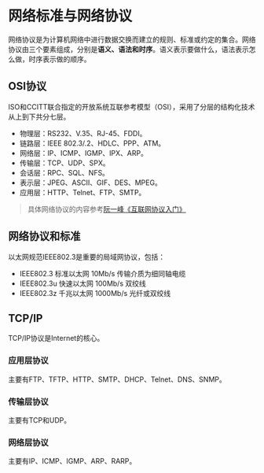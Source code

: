 # 网络标准与网络协议

网络协议是为计算机网络中进行数据交换而建立的规则、标准或约定的集合。网络协议由三个要素组成，分别是**语义、语法和时序**。语义表示要做什么，语法表示怎么做，时序表示做的顺序。

## OSI协议

ISO和CCITT联合指定的开放系统互联参考模型（OSI），采用了分层的结构化技术从上到下共分七层。

* 物理层：RS232、V.35、RJ-45、FDDI。
* 链路层：IEEE 802.3/.2、HDLC、PPP、ATM。
* 网络层：IP、ICMP、IGMP、IPX、ARP。
* 传输层：TCP、UDP、SPX。
* 会话层：RPC、SQL、NFS。
* 表示层：JPEG、ASCII、GIF、DES、MPEG。
* 应用层：HTTP、Telnet、FTP、SMTP。

> 具体网络协议的内容参考[阮一峰《互联网协议入门》](https://www.ruanyifeng.com/blog/2012/05/internet_protocol_suite_part_i.html)

## 网络协议和标准

以太网规范IEEE802.3是重要的局域网协议，包括：

* IEEE802.3   标准以太网 10Mb/s    传输介质为细同轴电缆
* IEEE802.3u 快速以太网 100Mb/s  双绞线
* IEEE802.3z 千兆以太网 1000Mb/s 光纤或双绞线

## TCP/IP

TCP/IP协议是Internet的核心。

### 应用层协议

主要有FTP、TFTP、HTTP、SMTP、DHCP、Telnet、DNS、SNMP。

### 传输层协议

主要有TCP和UDP。

### 网络层协议

主要有IP、ICMP、IGMP、ARP、RARP。

